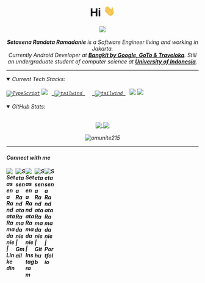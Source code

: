 <h1 align="center">Hi <img src="https://raw.githubusercontent.com/ABSphreak/ABSphreak/master/gifs/Hi.gif" width="30px"></h1>
<p align="center">
  <a href="https://github.com/Ratheshan03/readme-typing-svg"><img src="https://readme-typing-svg.herokuapp.com?font=Fira+Code&duration=2000&pause=500&color=1A1A1D&background=FFFFFF&center=true&vCenter=true&width=1000&lines=Setasena+Randata+Ramadanie;Software+Engineer;MBP+M1+Pro+14%22+2021"></a>
</p>
<p align="center">
  <em>
    <b>Setasena Randata Ramadanie</b> is a Software Engineer living and working in Jakarta. 
  <br>
    <i>Currently Android Developer at <b><a href="https://grow.google/intl/id_id/bangkit">Bangkit by Google, GoTo & Traveloka</a></b>. Still an undergraduate student of computer science at <b><a href="https://ui.ac.id">University of Indonesia</a></b>.</i>
</p>

---
<details open="">
<summary>
  Current Tech Stacks:
</summary>
   <br>
<code><a href="https://www.typescriptlang.org/" target="_blank"><img height="30" src="https://www.vectorlogo.zone/logos/typescriptlang/typescriptlang-icon.svg" alt="TypeScript"></a></code>
<code><a href="https://nextjs.org/" target="_blank"><img height="30" src="https://www.datocms-assets.com/75941/1657707878-nextjs_logo.png"></a></code>
<code> <a href="https://planetscale.com/" target="_blank"> <img src="https://avatars.githubusercontent.com/u/35612527?s=200&v=4" alt="tailwind" height="30"/> </a> </code>
<code> <a href="https://tailwindcss.com/" target="_blank"> <img src="https://www.vectorlogo.zone/logos/tailwindcss/tailwindcss-icon.svg" alt="tailwind" height="30"/> </a> </code>
  <code><a href="https://kotlinlang.org/" target="_blank"><img height="30" src="https://cdn.worldvectorlogo.com/logos/kotlin-1.svg"></a></code>
  <code><a href="https://developer.android.com/studio" target="_blank"><img height="30" src="https://1.bp.blogspot.com/-LgTa-xDiknI/X4EflN56boI/AAAAAAAAPuk/24YyKnqiGkwRS9-_9suPKkfsAwO4wHYEgCLcBGAsYHQ/s0/image9.png"></a></code>
</details>
<br>
  
<details open="">
<summary>
 GitHub Stats:
</summary>
<br>
<p align="center">
  <a href="https://github.com/setasenarandata">
    <img align="center"  height="175px" src="https://github-readme-stats.vercel.app/api?username=setasenarandata&show_icons=true&hide_border=true&title_color=94b4a4&amp&icon_color=FFFFFF&amp&text_color=FFFFFF&amp&bg_color=000000&count_private=true&include_all_commits=true"/>
  </a>
  <a href="https://github.com/setasenarandata">
    <img align="center" height="175px"  src="https://github-readme-stats.vercel.app/api/top-langs/?username=setasenarandata&text_color=FFFFFF&bg_color=000000&title_color=94b4a4&langs_count=15&layout=compact&hide_border=true" />
  </a>
</p>
  <p align="center"><img align="center" src="https://github-readme-streak-stats.herokuapp.com/?user=setasenarandata&text_color=FFFFFF&bg_color=000000&title_color=94b4a4&langs_count=15&layout=compact&hide_border=true" alt="omunite215" /></p>
</details>

---

<h4> Connect with me <h4>
  </hr>
  <a href="https://www.linkedin.com/in/setasenarandata/">
   <img align="left" alt="Setasena Randata Ramadanie | Linkedin" width="24px" src="https://www.vectorlogo.zone/logos/linkedin/linkedin-icon.svg" />
  </a>
  <a href="mailto:setasena93@gmail.com">
    <img align="left" alt="Setasena Randata Ramadanie | Gmail" width="26px" src="https://www.vectorlogo.zone/logos/gmail/gmail-icon.svg" />
  </a>
  <a href="https://www.instagram.com/setasena93/">
    <img align="left" alt="Setasena Randata Ramadanie | Instagram" width="24px" src="https://www.vectorlogo.zone/logos/instagram/instagram-icon.svg" />
  </a>
   <a href="https://github.com/setasenarandata">
    <img align="left" alt="Setasena Randata Ramadanie | Github" width="26px" src="https://www.vectorlogo.zone/logos/github/github-tile.svg" />
  </a>
  <a href="https://setasena.com/">
    <img align="left" alt="Setasena Randata Ramadanie | Portfolio" width="26px" src="https://www.svgrepo.com/show/474386/internet.svg" />
  </a>
  <br>
